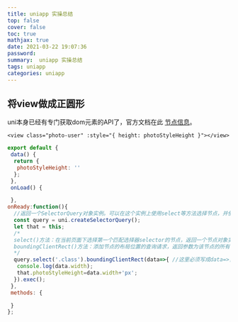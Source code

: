 ```yaml
---
title: uniapp 实操总结
top: false
cover: false
toc: true
mathjax: true
date: 2021-03-22 19:07:36
password:
summary:  uniapp 实操总结
tags: uniapp 
categories: uniapp 
---
```


## 将view做成正圆形

uni本身已经有专门获取dom元素的API了，官方文档在此 [节点信息](https://uniapp.dcloud.io/api/ui/nodes-info?id=createselectorquery)。

```
<view class="photo-user" :style="{ height: photoStyleHeight }"></view>
```

```js
export default {
 data() {
  return {
   photoStyleHeight: ''
  };
 },
 onLoad() {

 },
onReady:function(){
  //返回一个SelectorQuery对象实例。可以在这个实例上使用select等方法选择节点，并使用boundingClientRect等方法选择需要查询的信息。
  const query = uni.createSelectorQuery();
  let that = this;
  /*
  select()方法：在当前页面下选择第一个匹配选择器selector的节点，返回一个节点对象实例，可以用于获取节点信息。
  boundingClientRect()方法：添加节点的布局位置的查询请求，返回参数为该节点的所有信息
  */
  query.select('.class').boundingClientRect(data=>{ //这里必须写成data=>，而不能写成function(data)
   console.log(data.width);
   that.photoStyleHeight=data.width+'px';
  }).exec();
 },
 methods: {

 }
};
```